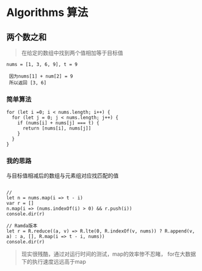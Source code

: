 # Algorithms 算法

## 两个数之和

> 在给定的数组中找到两个值相加等于目标值

```
nums = [1, 3, 6, 9], t = 9

 因为nums[1] + num[2] = 9
 所以返回 [3, 6]
```

### 简单算法
```
for (let i =0; i < nums.length; i++) {
  for (let j = 0; j < nums.length; j++) {
    if (nums[i] + nums[j] === t) {
      return [nums[i], nums[j]]
    }
  }
}
```

### 我的思路
与目标值相减后的数组与元素组对应找匹配的值

```

// 
let n = nums.map(i => t - i)
var r = []
n.map(i => (nums.indexOf(i) > 0) && r.push(i))
console.dir(r)

// Ramda版本
let r = R.reduce((a, v) => R.lte(0, R.indexOf(v, nums)) ? R.append(v, a) : a, [], R.map(i => t - i, nums))
console.dir(r)
```

> 现实很残酷，通过对运行时间的测试，map的效率惨不忍睹， for在大数据下的执行速度远远高于map